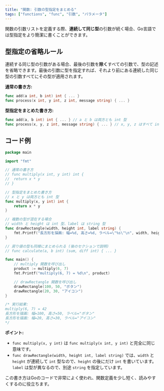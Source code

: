 ```yaml
---
title: "関数: 引数の型指定をまとめる"
tags: ["functions", "func", "引数", "パラメータ"]
---
```


関数の引数リストを定義する際、**連続して同じ型**の引数が続く場合、Go言語では型指定をより簡潔に書くことができます。

## 型指定の省略ルール

連続する同じ型の引数がある場合、最後の引数を**除く**すべての引数で、型の記述を省略できます。最後の引数に型を指定すれば、それより前にある連続した同じ型の引数すべてにその型が適用されます。

**通常の書き方:**
```go
func add(a int, b int) int { ... }
func process(x int, y int, z int, message string) { ... }
```

**型指定をまとめた書き方:**
```go
func add(a, b int) int { ... } // a と b は両方とも int 型
func process(x, y, z int, message string) { ... } // x, y, z はすべて int 型
```

## コード例

```go title="引数の型指定をまとめる例"
package main

import "fmt"

// 通常の書き方
// func multiply(x int, y int) int {
// 	return x * y
// }

// 型指定をまとめた書き方
// x と y は両方とも int 型
func multiply(x, y int) int {
	return x * y
}

// 複数の型が混在する場合
// width と height は int 型、label は string 型
func drawRectangle(width, height int, label string) {
	fmt.Printf("長方形を描画: 幅=%d, 高さ=%d, ラベル=\"%s\"\n", width, height, label)
}

// 戻り値の型も同様にまとめられる (後のセクションで説明)
// func calculate(a, b int) (sum, diff int) { ... }

func main() {
	// multiply 関数を呼び出し
	product := multiply(6, 7)
	fmt.Printf("multiply(6, 7) = %d\n", product)

	// drawRectangle 関数を呼び出し
	drawRectangle(100, 50, "ボタン")
	drawRectangle(20, 30, "アイコン")
}

/* 実行結果:
multiply(6, 7) = 42
長方形を描画: 幅=100, 高さ=50, ラベル="ボタン"
長方形を描画: 幅=20, 高さ=30, ラベル="アイコン"
*/
```

**ポイント:**

*   `func multiply(x, y int)` は `func multiply(x int, y int)` と完全に同じ意味です。
*   `func drawRectangle(width, height int, label string)` では、`width` と `height` が連続して `int` 型なので、`height` の後にだけ `int` を書いています。`label` は型が異なるので、別途 `string` を指定しています。

この書き方はGoのコードで非常によく使われ、関数定義を少し短く、読みやすくするのに役立ちます。